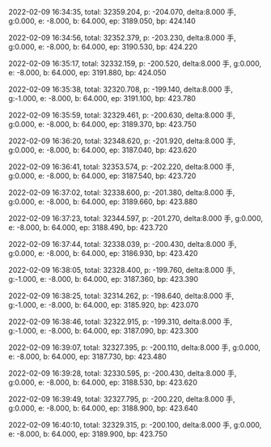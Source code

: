 2022-02-09 16:34:35, total: 32359.204, p: -204.070, delta:8.000 手, g:0.000, e: -8.000, b: 64.000, ep: 3189.050, bp: 424.140

2022-02-09 16:34:56, total: 32352.379, p: -203.230, delta:8.000 手, g:0.000, e: -8.000, b: 64.000, ep: 3190.530, bp: 424.220

2022-02-09 16:35:17, total: 32332.159, p: -200.520, delta:8.000 手, g:0.000, e: -8.000, b: 64.000, ep: 3191.880, bp: 424.050

2022-02-09 16:35:38, total: 32320.708, p: -199.140, delta:8.000 手, g:-1.000, e: -8.000, b: 64.000, ep: 3191.100, bp: 423.780

2022-02-09 16:35:59, total: 32329.461, p: -200.630, delta:8.000 手, g:0.000, e: -8.000, b: 64.000, ep: 3189.370, bp: 423.750

2022-02-09 16:36:20, total: 32348.620, p: -201.920, delta:8.000 手, g:0.000, e: -8.000, b: 64.000, ep: 3187.040, bp: 423.620

2022-02-09 16:36:41, total: 32353.574, p: -202.220, delta:8.000 手, g:0.000, e: -8.000, b: 64.000, ep: 3187.540, bp: 423.720

2022-02-09 16:37:02, total: 32338.600, p: -201.380, delta:8.000 手, g:0.000, e: -8.000, b: 64.000, ep: 3189.660, bp: 423.880

2022-02-09 16:37:23, total: 32344.597, p: -201.270, delta:8.000 手, g:0.000, e: -8.000, b: 64.000, ep: 3188.490, bp: 423.720

2022-02-09 16:37:44, total: 32338.039, p: -200.430, delta:8.000 手, g:0.000, e: -8.000, b: 64.000, ep: 3186.930, bp: 423.420

2022-02-09 16:38:05, total: 32328.400, p: -199.760, delta:8.000 手, g:-1.000, e: -8.000, b: 64.000, ep: 3187.360, bp: 423.390

2022-02-09 16:38:25, total: 32314.262, p: -198.640, delta:8.000 手, g:-1.000, e: -8.000, b: 64.000, ep: 3185.920, bp: 423.070

2022-02-09 16:38:46, total: 32322.915, p: -199.310, delta:8.000 手, g:-1.000, e: -8.000, b: 64.000, ep: 3187.090, bp: 423.300

2022-02-09 16:39:07, total: 32327.395, p: -200.110, delta:8.000 手, g:0.000, e: -8.000, b: 64.000, ep: 3187.730, bp: 423.480

2022-02-09 16:39:28, total: 32330.595, p: -200.430, delta:8.000 手, g:0.000, e: -8.000, b: 64.000, ep: 3188.530, bp: 423.620

2022-02-09 16:39:49, total: 32327.795, p: -200.220, delta:8.000 手, g:0.000, e: -8.000, b: 64.000, ep: 3188.900, bp: 423.640

2022-02-09 16:40:10, total: 32329.315, p: -200.100, delta:8.000 手, g:0.000, e: -8.000, b: 64.000, ep: 3189.900, bp: 423.750
